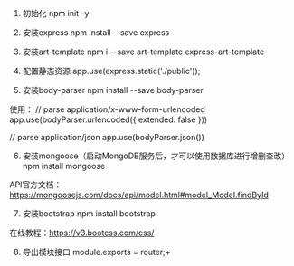 1. 初始化
npm init -y


2. 安装express
npm install --save express


3. 安装art-template
npm i --save art-template express-art-template


4. 配置静态资源
app.use(express.static('./public'));


5. 安装body-parser
npm install --save body-parser

使用：
// parse application/x-www-form-urlencoded
app.use(bodyParser.urlencoded({ extended: false }))

// parse application/json
app.use(bodyParser.json())


6. 安装mongoose（启动MongoDB服务后，才可以使用数据库进行增删查改）
npm install mongoose

API官方文档：https://mongoosejs.com/docs/api/model.html#model_Model.findById


7. 安装bootstrap
npm install bootstrap

在线教程：https://v3.bootcss.com/css/


8. 导出模块接口
module.exports = router;+
